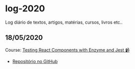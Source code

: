 # log-2020
Log diário de textos, artigos, matérias, cursos, livros etc..

## 18/05/2020
Course: [Testing React Components with Enzyme and Jest 📹](https://egghead.io/courses/test-react-components-with-enzyme-and-jest)
* [Repositório no GitHub](https://github.com/JulianoPadilha/learning-jest-with-enzyme)
